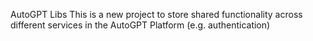 AutoGPT Libs
This is a new project to store shared functionality across different services in the AutoGPT Platform (e.g. authentication)
